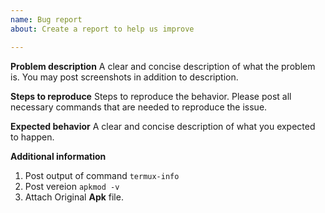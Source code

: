 ```yaml
---
name: Bug report
about: Create a report to help us improve

---
```


<!-- Important note: Refusing to provide needed information may result in issue closing. -->

**Problem description**
A clear and concise description of what the problem is. You may post screenshots in addition to description.

**Steps to reproduce**
Steps to reproduce the behavior. Please post all necessary commands that are needed to reproduce the issue.

**Expected behavior**
A clear and concise description of what you expected to happen.

**Additional information**
1. Post output of command `termux-info`
2. Post vereion `apkmod -v`
3. Attach Original __Apk__ file.
